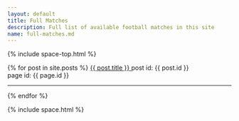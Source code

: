 ```yaml
---
layout: default
title: Full Matches
description: Full list of available football matches in this site
name: full-matches.md
---
```


  {% include space-top.html %}

<section>
  <div class="section-banner container">
    <div class="row">
      {% for post in site.posts %}
        <a href="{{ post.url }}">
          {{ post.title }}
        </a>
        post id: {{ post.id }}<br>
        page id: {{ page.id }}
        <hr>
      {% endfor %}
    </div>
  </div>
</section>

  {% include space.html %}
